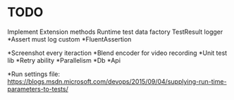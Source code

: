﻿TODO
====

Implement Extension methods
Runtime test data factory
TestResult logger
*Assert must log custom
*FluentAssertion


*Screenshot every iteraction
*Blend encoder for video recording 
*Unit test lib
*Retry ability
*Parallelism
*Db
*Api



*Run settings file:
https://blogs.msdn.microsoft.com/devops/2015/09/04/supplying-run-time-parameters-to-tests/